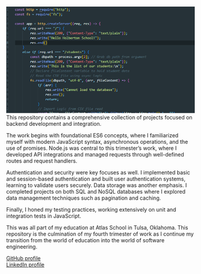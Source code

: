 ![Screenshot for README](/images/screenshot.png)  
This repository contains a comprehensive collection of projects focused on backend development and integration.

The work begins with foundational ES6 concepts, where I familiarized myself with modern JavaScript syntax, asynchronous operations, and the use of promises. Node.js was central to this trimester’s work, where I developed API integrations and managed requests through well-defined routes and request handlers.

Authentication and security were key focuses as well. I implemented basic and session-based authentication and built user authentication systems, learning to validate users securely. Data storage was another emphasis. I completed projects on both SQL and NoSQL databases where I explored data management techniques such as pagination and caching.

Finally, I honed my testing practices, working extensively on unit and integration tests in JavaScript.

This was all part of my education at Atlas School in Tulsa, Oklahoma. This repository is the culmination of my fourth trimester of work as I continue my transition from the world of education into the world of software engineering.

[GitHub profile](https://github.com/donaldrs01)  
[LinkedIn profile](https://www.linkedin.com/in/ryandonaldson90/)
